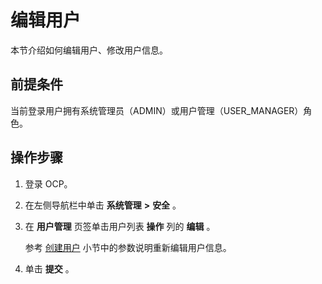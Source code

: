编辑用户
=========================

本节介绍如何编辑用户、修改用户信息。

**前提条件**
-----------------------------

当前登录用户拥有系统管理员（ADMIN）或用户管理（USER_MANAGER）角色。

操作步骤
-------------------------

1. 登录 OCP。



2. 在左侧导航栏中单击 **系统管理** **\>** **安全** 。



3. 在 **用户管理** 页签单击用户列表 **操作** 列的 **编辑** 。

   参考 [创建用户](../10.using-system-management/5.create-user.md) 小节中的参数说明重新编辑用户信息。


4. 单击 **提交** 。
